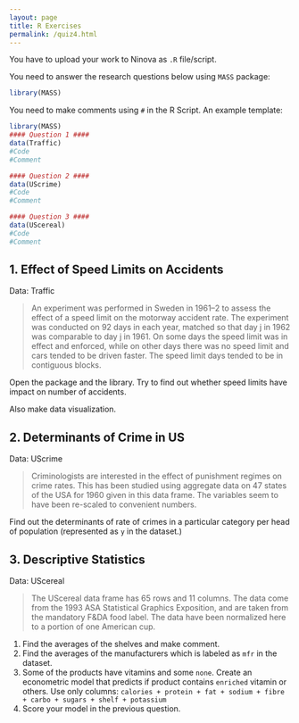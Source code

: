 ```yaml
---
layout: page
title: R Exercises
permalink: /quiz4.html
---
```


You have to upload your work to Ninova as `.R` file/script. 

You need to answer the research questions below using `MASS` package:

```R
library(MASS)
```

You need to make comments using `#` in the R Script. An example template:

```R
library(MASS)
#### Question 1 ####
data(Traffic)
#Code
#Comment

#### Question 2 ####
data(UScrime)
#Code
#Comment

#### Question 3 ####
data(UScereal)
#Code
#Comment
```

## 1. Effect of Speed Limits on Accidents

Data: Traffic

> An experiment was performed in Sweden in 1961–2 to assess the effect of a speed limit on the motorway accident rate. The experiment was conducted on 92 days in each year, matched so that day j in 1962 was comparable to day j in 1961. On some days the speed limit was in effect and enforced, while on other days there was no speed limit and cars tended to be driven faster. The speed limit days tended to be in contiguous blocks.

Open the package and the library. Try to find out whether speed limits have impact on number of accidents.

Also make data visualization. 

## 2. Determinants of Crime in US

Data: UScrime

> Criminologists are interested in the effect of punishment regimes on crime rates. This has been studied using aggregate data on 47 states of the USA for 1960 given in this data frame. The variables seem to have been re-scaled to convenient numbers.

Find out the determinants of rate of crimes in a particular category per head of population (represented as `y` in the dataset.)

## 3. Descriptive Statistics

Data: UScereal

> The UScereal data frame has 65 rows and 11 columns. The data come from the 1993 ASA Statistical Graphics Exposition, and are taken from the mandatory F&DA food label. The data have been normalized here to a portion of one American cup.

1. Find the averages of the shelves and make comment. 
2. Find the averages of the manufacturers which is labeled as `mfr` in the dataset.
3. Some of the products have vitamins and some `none`. Create an econometric model that predicts if product contains `enriched` vitamin or others. Use only columns: `calories + protein + fat + sodium + fibre + carbo + sugars + shelf + potassium`
4. Score your model in the previous question. 

